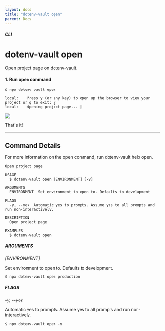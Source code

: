 ```yaml
---
layout: docs
title: "dotenv-vault open"
parent: Docs
---
```


##### CLI

# dotenv-vault open

Open project page on dotenv-vault.

#### 1. Run open command

```
$ npx dotenv-vault open

local:    Press y (or any key) to open up the browser to view your project or q to exit: y
local:    Opening project page... ⡿
```

![](https://res.cloudinary.com/dotenv-org/image/upload/c_scale,w_900/v1659313719/Screen_Shot_2022-07-31_at_5.28.08_PM_ms9hzz.png)

That's it!

---

## Command Details

For more information on the open command, run dotenv-vault help open.

```
Open project page

USAGE
  $ dotenv-vault open [ENVIRONMENT] [-y]

ARGUMENTS
  ENVIRONMENT  Set environment to open to. Defaults to development

FLAGS
  -y, --yes  Automatic yes to prompts. Assume yes to all prompts and run non-interactively.

DESCRIPTION
  Open project page

EXAMPLES
  $ dotenv-vault open
```

##### ARGUMENTS

*[ENVIRONMENT]*

Set environment to open to. Defaults to development.

```
$ npx dotenv-vault open production
```

##### FLAGS

*-y, --yes*

Automatic yes to prompts. Assume yes to all prompts and run non-interactively.

```
$ npx dotenv-vault open -y
```
